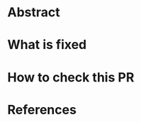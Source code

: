 <!--
  タイトルを一行で、完結に、修正を言い切る形で書いてください。
  Set title clearly, completely and certainty.
-->

<!--
サイドバーにあるReviwers, Assignees, Labels, Milestoneを設定してください。
Assigneesはマージを行う人で、主に自分自身を指定してください。

Set "Reviwers", "Assignees", "Labels", "Milestone" and "Release" on right sidebar.
"Assignees" is who will merge this Pull Request. Almost set yourself after review approved.
-->

# Abstract
<!--
修正概要を記述してください
修正後のスクリーンショット、確認できるURLがあると理解しやすいです。

Describe the abstract of this Pull Request.
Screenshot and URL are really useful for the teammate.  
-->

# What is fixed

<!--
修正した内容を記入してください。

例:
- ボタンを青色に変更しました
- ボタンクリック時、料金計算を行うようにしました。

Describe what is fixed.

e.g. 
- Change button into blue color.
- Clicked a button then calculate fee.
-->

# How to check this PR
<!--
修正の確認方法について記述してください。
-->

# References
<!--
関連するIssueをGitHubの # で記述してください。
Fixes #123 のように書くとそのまま終了させることが出来ます。
一部終了させたり関連させる場合には Refs #123 と記述してください。


Reference GitHub issue number.
'Fixes #123' means 'This PR is completely closes Issue #123.'
'Refs #123' means 'This PR is related (or fixes a part of) Issue #123'
-->
